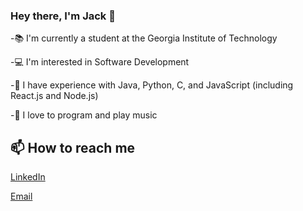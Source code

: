 ### Hey there, I'm Jack 👋

-📚 I'm currently a student at the Georgia Institute of Technology

-💻 I'm interested in Software Development

-🔭 I have experience with Java, Python, C, and JavaScript (including React.js and Node.js)

-🎸 I love to program and play music


## 📫 How to reach me
[LinkedIn](https://www.linkedin.com/in/jackdimarco/)

[Email](jdimarcodev@gmail.com)
